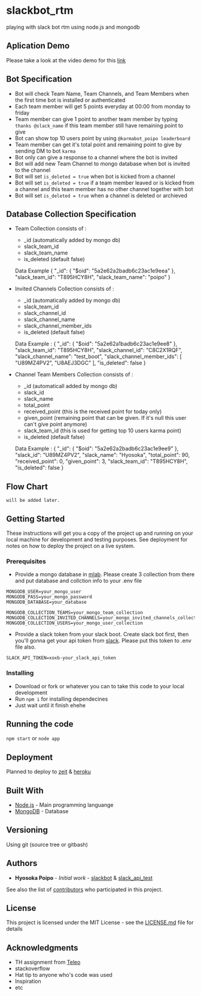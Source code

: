 # slackbot_rtm
playing with slack bot rtm using node.js and mongodb

## Aplication Demo
Please take a look at the video demo for this [link](https://www.youtube.com/watch?v=q8ykUHsANSw)

## Bot Specification
* Bot will check Team Name, Team Channels, and Team Members when the first time bot is installed or authenticated
* Each team member will get 5 points everyday at 00:00 from monday to friday
* Team member can give 1 point to another team member by typing ```thanks @slack_name``` if this team member still have remaining point to give
* Bot can show top 10 users point by using ```@karmabot_poipo leaderboard```
* Team member can get it's total point and remaining point to give by sending DM to bot ```karma```
* Bot only can give a response to a channel where the bot is invited
* Bot will add new Team Channel to mongo database when bot is invited to the channel
* Bot will set ```is_deleted = true``` when bot is kicked from a channel
* Bot will set ```is_deleted = true``` if a team member leaved or is kicked from a channel and this team member has no other channel together with bot
* Bot will set ```is_deleted = true``` when a channel is deleted or archieved

## Database Collection Specification
* Team Collection consists of :
    * _id (automatically added by mongo db)
    * slack_team_id
    * slack_team_name
    * is_deleted (default false)
    
  Data Example
     {
        "_id": {
            "$oid": "5a2e62a2badb6c23ac1e9eea"
        },
        "slack_team_id": "T895HCY8H",
        "slack_team_name": "poipo"
    }
    
* Invited Channels Collection consists of :
    * _id (automatically added by mongo db)
    * slack_team_id
    * slack_channel_id
    * slack_channel_name
    * slack_channel_member_ids
    * is_deleted (default false)
    
  Data Example :
    {
        "_id": {
            "$oid": "5a2e62a1badb6c23ac1e9ee8"
        },
        "slack_team_id": "T895HCY8H",
        "slack_channel_id": "C8C2X1RQF",
        "slack_channel_name": "test_boot",
        "slack_channel_member_ids": [
            "U89MZ4PV2",
            "U8AEJ3DGC"
        ],
        "is_deleted": false
    }
    
* Channel Team Members Collection consists of :
    * _id (automaticall added by mongo db)
    * slack_id
    * slack_name
    * total_point
    * received_point (this is the received point for today only)
    * given_point (remaining point that can be given. If it's null this user can't give point anymore)
    * slack_team_id (this is used for getting top 10 users karma point)
    * is_deleted (default false)
    
  Data Example :
    {
        "_id": {
            "$oid": "5a2e62a2badb6c23ac1e9ee9"
        },
        "slack_id": "U89MZ4PV2",
        "slack_name": "Hyosoka",
        "total_point": 90,
        "received_point": 0,
        "given_point": 3,
        "slack_team_id": "T895HCY8H",
        "is_deleted": false
    }
## Flow Chart
    will be added later.



## Getting Started

These instructions will get you a copy of the project up and running on your local machine for development and testing purposes. See deployment for notes on how to deploy the project on a live system.

### Prerequisites

* Provide a mongo database in [mlab](https://mlab.com/). Please create 3 collection from there and put database and collction info to your .env file

```
MONGODB_USER=your_mongo_user
MONGODB_PASS=your_mongo_password
MONGODB_DATABASE=your_database

MONGODB_COLLECTION_TEAMS=your_mongo_team_collection
MONGODB_COLLECTION_INVITED_CHANNELS=your_mongo_invited_channels_collection
MONGODB_COLLECTION_USERS=your_mongo_user_collection
```
* Provide a slack token from your slack boot. Create slack bot first, then you'll gonna get your api token from [slack](https://poipo.slack.com/services/B8AD8CBR8). Please put this token to .env file also.
```
SLACK_API_TOKEN=xoxb-your_slack_api_token
```


### Installing

* Download or fork or whatever you can to take this code to your local development
* Run ```npm i``` for installing dependecines
* Just wait until it finish ehehe

## Running the code

```npm start``` or ```node app```

## Deployment

Planned to deploy to [zeit](https://zeit.co/now) & [heroku](https://dashboard.heroku.com)

## Built With

* [Node.js](https://nodejs.org/en/) - Main programming languange
* [MongoDB](https://www.mongodb.com/) - Database

## Versioning

Using git (source tree or gitbash)

## Authors

* **Hyosoka Poipo** - *Initial work* - [slackbot](https://github.com/slackbot1) & [slack_api_test](https://github.com/HyosokaPoipo/slack_api_test)

See also the list of [contributors](https://github.com/HyosokaPoipo/slackbot_rtm/contributors) who participated in this project.

## License

This project is licensed under the MIT License - see the [LICENSE.md](https://opensource.org/licenses/MIT) file for details

## Acknowledgments

* TH assignment from [Teleo](https://www.teleo.co/)
* stackoverflow
* Hat tip to anyone who's code was used
* Inspiration
* etc
